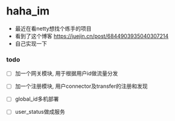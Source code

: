 # haha_im

- 最近在看netty想找个练手的项目
- 看到了这个博客 https://juejin.cn/post/6844903935040307214
- 自己实现一下


### todo

- [ ] 加一个网关模块, 用于根据用户id做流量分发
- [ ] 加一个注册模块, 用户connector及transfer的注册和发现
- [ ] global_id多机部署
- [ ] user_status做成服务

